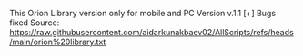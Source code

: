 This Orion Library version only for mobile and PC
Version v.1.1
[+] Bugs fixed 
Source:  https://raw.githubusercontent.com/aidarkunakbaev02/AllScripts/refs/heads/main/orion%20library.txt
